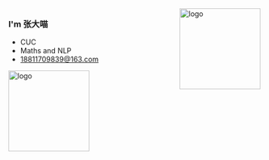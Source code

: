 <img src="https://github-readme-stats.vercel.app/api?username=zhangzhiqiangccm&show_icons=true" alt="logo" height="160" align="right" style="margin: 5px; margin-bottom: 20px;" />
 
### I'm 张大喵
- CUC
- Maths and NLP
- 18811709839@163.com
<img src="https://github-profile-trophy.vercel.app/?username=zhangzhiqiangccm&theme=flat&column=7" alt="logo" height="160" align="center" style="margin: auto; margin-bottom: 20px;" />
